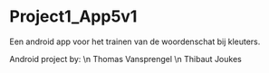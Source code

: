 # Project1_App5v1

Een android app voor het trainen van de woordenschat bij kleuters.

Android project by: \n
  Thomas Vansprengel \n
  Thibaut Joukes
